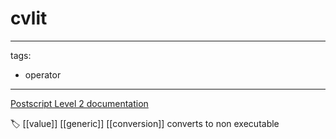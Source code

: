 # cvlit

---
tags:

- operator

---

[Postscript Level 2 documentation](https://hepunx.rl.ac.uk/~adye/psdocs/ref/PSL2c.html#cvlit)

🏷️ [[value]] [[generic]] [[conversion]]
converts to non executable

